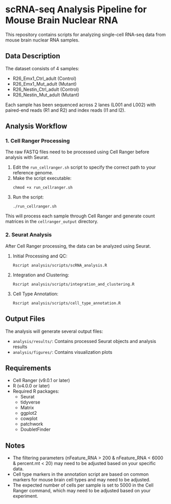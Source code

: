 # scRNA-seq Analysis Pipeline for Mouse Brain Nuclear RNA

This repository contains scripts for analyzing single-cell RNA-seq data from mouse brain nuclear RNA samples.

## Data Description

The dataset consists of 4 samples:
- R26_Emx1_Ctrl_adult (Control)
- R26_Emx1_Mut_adult (Mutant)
- R26_Nestin_Ctrl_adult (Control)
- R26_Nestin_Mut_adult (Mutant)

Each sample has been sequenced across 2 lanes (L001 and L002) with paired-end reads (R1 and R2) and index reads (I1 and I2).

## Analysis Workflow

### 1. Cell Ranger Processing

The raw FASTQ files need to be processed using Cell Ranger before analysis with Seurat.

1. Edit the `run_cellranger.sh` script to specify the correct path to your reference genome.
2. Make the script executable:
   ```
   chmod +x run_cellranger.sh
   ```
3. Run the script:
   ```
   ./run_cellranger.sh
   ```

This will process each sample through Cell Ranger and generate count matrices in the `cellranger_output` directory.

### 2. Seurat Analysis

After Cell Ranger processing, the data can be analyzed using Seurat.

1. Initial Processing and QC:
   ```
   Rscript analysis/scripts/scRNA_analysis.R
   ```

2. Integration and Clustering:
   ```
   Rscript analysis/scripts/integration_and_clustering.R
   ```

3. Cell Type Annotation:
   ```
   Rscript analysis/scripts/cell_type_annotation.R
   ```

## Output Files

The analysis will generate several output files:

- `analysis/results/`: Contains processed Seurat objects and analysis results
- `analysis/figures/`: Contains visualization plots

## Requirements

- Cell Ranger (v9.0.1 or later)
- R (v4.0.0 or later)
- Required R packages:
  - Seurat
  - tidyverse
  - Matrix
  - ggplot2
  - cowplot
  - patchwork
  - DoubletFinder

## Notes

- The filtering parameters (nFeature_RNA > 200 & nFeature_RNA < 6000 & percent.mt < 20) may need to be adjusted based on your specific data.
- Cell type markers in the annotation script are based on common markers for mouse brain cell types and may need to be adjusted.
- The expected number of cells per sample is set to 5000 in the Cell Ranger command, which may need to be adjusted based on your experiment. 